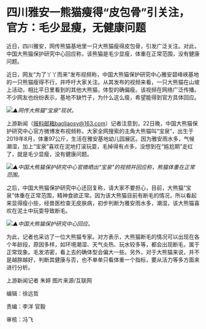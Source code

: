 # 四川雅安一熊猫瘦得“皮包骨”引关注，官方：毛少显瘦，无健康问题

近日，四川雅安，网传熊猫基地里一只大熊猫瘦得皮包骨，引发广泛关注。对此，中国大熊猫保护研究中心回应称，该熊猫是毛少显瘦，体重在正常范围，没有健康问题。

近日，网友“为了丫丫而来”发布视频称，中国大熊猫保护研究中心雅安碧峰峡基地的一只熊猫瘦得不行，并呼吁大家关注。从其发布的视频来看，一只大熊猫在山坡上活动，相比平日里看到的其他大熊猫，体型的确偏瘦。该视频在网络广泛传播。不少网友也纷纷表示，基地不缺竹子，为什么这么瘦，希望能得到官方具体回应。

![](https://inews.gtimg.com/om_bt/OYpUs4BRPtOspApxC2NP2I86RcYtZONypLwWYudwgyzTgAA/1000)_▲网传大熊猫“宝泉”现状。_

上游新闻（报料邮箱baoliaosy@163.com）记者注意到，22日晚，中国大熊猫保护研究中心官方微博发布视频称，大家全网搜索的主角大熊猫叫“宝泉”，出生于2019年8月，体重97公斤，生活在雅安基地幼儿园展区。因为雅安雨水多，气候潮湿，加上“宝泉”喜欢在泥地打滚玩耍，毛掉得有点多，没想到在“尴尬期”走红了，就是毛少显瘦，没有健康问题。

![](https://inews.gtimg.com/om_bt/OiNnIeWPInZejBq-K57CGOQlWoBfkWEJ7EY3iPO0AmLkUAA/1000)_▲中国大熊猫保护研究中心官微晒出“宝泉”的视频并回应称，熊猫体重在正常范围。_

之后，中国大熊猫保护研究中心还回复称，请大家不要担心，目前，大熊猫“宝泉”体重在正常范围，精神食欲正常。因为该大熊猫目前有断毛的情况，所以看起来显得瘦小些，经兽医检查无皮肤病，初步判断为雅安雨水多，潮湿，该大熊猫喜欢在泥土中玩耍导致断毛。

![](https://inews.gtimg.com/om_bt/OS-Wol57xjiCCVPZXZtSXVFnGhGjX-CwEuGnK6TN5v7fMAA/1000)_▲中国大熊猫保护研究中心回应。_

为此，记者也采访了一位大熊猫专家。对方表示，大熊猫断毛的情况可以出现在各个年龄段，原因多样，如环境潮湿、天气炎热、玩水较多等，都会出现断毛，属于正常现象。毛发浓密，看上去的确体型会偏大一些。另外，对于大熊猫来说，并不是越胖越好，判断其健康与否，也不单单只看体重一个指标，要从活力等多方面来进行分析。

上游新闻记者 朱婷 图片来源/互联网

编辑：徐远哲

责编：李洋 官毅

审核：冯飞

